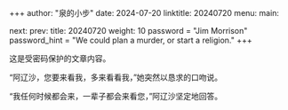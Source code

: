 +++
author: "泉的小步"
date: 2024-07-20
linktitle: 20240720
menu:
  main:
    
next: 
prev: 
title: 20240720
weight: 10
password = "Jim Morrison"  
password_hint = "We could plan a murder, or start a religion."
+++

这是受密码保护的文章内容。



“阿辽沙，您要来看我，多来看看我，”她突然以恳求的口吻说。

“我任何时候都会来，一辈子都会来看您，”阿辽沙坚定地回答。

